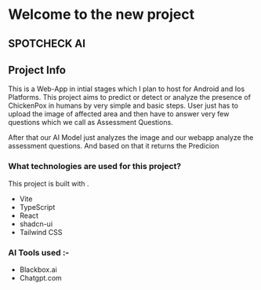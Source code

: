 # Welcome to the new project
## SPOTCHECK AI

## Project Info
This is a Web-App in intial stages which I plan to host for Android and Ios Platforms. This project aims to predict or detect or analyze the presence of ChickenPox in humans by very simple and basic steps. User just has to upload the image of affected area and then have to answer very few questions which we call as Assessment Questions. 

After that our AI Model just analyzes the image and our webapp analyze the assessment questions. And based on that it returns the Predicion

### What technologies are used for this project?

This project is built with .

- Vite
- TypeScript
- React
- shadcn-ui
- Tailwind CSS

### AI Tools used :-

- Blackbox.ai
- Chatgpt.com
